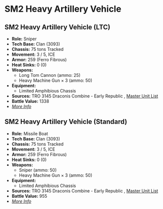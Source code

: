 # SM2 Heavy Artillery Vehicle 

## SM2 Heavy Artillery Vehicle (LTC) 

- **Role:** Sniper 
- **Tech Base:** Clan (3093) 
- **Chassis:** 75 tons Tracked 
- **Movement:** 3 / 5, ICE 
- **Armor:** 259 (Ferro Fibrous) 
- **Heat Sinks:** 0 (0) 
- **Weapons:** 
  - Long Tom Cannon (ammo: 25) 
  - Heavy Machine Gun × 3 (ammo: 50) 
- **Equipment:** 
  - Limited Amphibious Chassis 
- **Sources:** TRO 3145 Draconis Combine - Early Republic , [Master Unit List](http://masterunitlist.info/Unit/Details/6387) 
- **Battle Value:** 1338 
- [*More Info*](sm2_heavy_artillery_vehicle/sm2_heavy_artillery_vehicle_ltc.md) 

## SM2 Heavy Artillery Vehicle (Standard) 

- **Role:** Missile Boat 
- **Tech Base:** Clan (3093) 
- **Chassis:** 75 tons Tracked 
- **Movement:** 3 / 5, ICE 
- **Armor:** 259 (Ferro Fibrous) 
- **Heat Sinks:** 0 (0) 
- **Weapons:** 
  - Sniper (ammo: 50) 
  - Heavy Machine Gun × 3 (ammo: 50) 
- **Equipment:** 
  - Limited Amphibious Chassis 
- **Sources:** TRO 3145 Draconis Combine - Early Republic , [Master Unit List](http://masterunitlist.info/Unit/Details/6386) 
- **Battle Value:** 955 
- [*More Info*](sm2_heavy_artillery_vehicle/sm2_heavy_artillery_vehicle_standard.md) 

